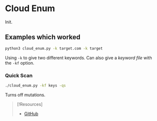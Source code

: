 
# Cloud Enum
Init.
## Examples which worked
```bash
python3 cloud_enum.py -k target.com -k target
```
Using `-k` to give two different keywords. Can also give a *keyword file* with the `-kf` option.
### Quick Scan
```bash
./cloud_enum.py -kf keys -qs
```
Turns off mutations.


> [!Resources]
> - [GitHub](https://github.com/initstring/cloud_enum/tree/master)